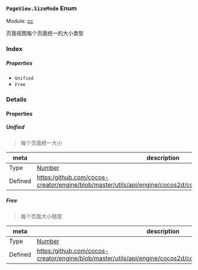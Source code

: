 ### `PageView.SizeMode` Enum



Module: [cc](../modules/cc.md)




页面视图每个页面统一的大小类型

### Index

##### Properties

  - `Unified`
  - `Free`

### Details

#### Properties


##### Unified

> 每个页面统一大小

| meta | description |
|------|-------------|
| Type | <a href="https://developer.mozilla.org/en/JavaScript/Reference/Global_Objects/Number" class="crosslink external" target="_blank">Number</a> |
| Defined | [https:/github.com/cocos-creator/engine/blob/master/utils/api/engine/cocos2d/core/components/CCPageView.js:35](https:/github.com/cocos-creator/engine/blob/master/utils/api/engine/cocos2d/core/components/CCPageView.js#L35) |



##### Free

> 每个页面大小随意

| meta | description |
|------|-------------|
| Type | <a href="https://developer.mozilla.org/en/JavaScript/Reference/Global_Objects/Number" class="crosslink external" target="_blank">Number</a> |
| Defined | [https:/github.com/cocos-creator/engine/blob/master/utils/api/engine/cocos2d/core/components/CCPageView.js:41](https:/github.com/cocos-creator/engine/blob/master/utils/api/engine/cocos2d/core/components/CCPageView.js#L41) |


